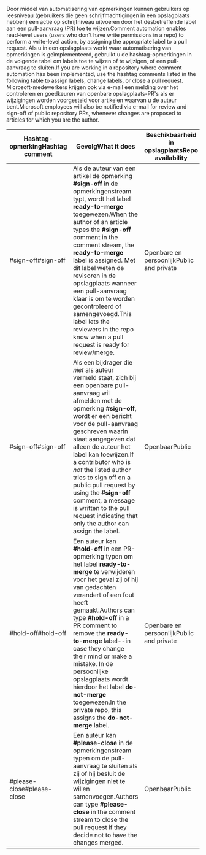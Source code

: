<span data-ttu-id="c8189-101">Door middel van automatisering van opmerkingen kunnen gebruikers op leesniveau (gebruikers die geen schrijfmachtigingen in een opslagplaats hebben) een actie op schrijfniveau uitvoeren door het desbetreffende label aan een pull-aanvraag (PR) toe te wijzen.</span><span class="sxs-lookup"><span data-stu-id="c8189-101">Comment automation enables read-level users (users who don't have write permissions in a repo) to perform a write-level action, by assigning the appropriate label to a pull request.</span></span> <span data-ttu-id="c8189-102">Als u in een opslagplaats werkt waar automatisering van opmerkingen is geïmplementeerd, gebruikt u de hashtag-opmerkingen in de volgende tabel om labels toe te wijzen of te wijzigen, of een pull-aanvraag te sluiten.</span><span class="sxs-lookup"><span data-stu-id="c8189-102">If you are working in a repository where comment automation has been implemented, use the hashtag comments listed in the following table to assign labels, change labels, or close a pull request.</span></span> <span data-ttu-id="c8189-103">Microsoft-medewerkers krijgen ook via e-mail een melding over het controleren en goedkeuren van openbare opslagplaats-PR's als er wijzigingen worden voorgesteld voor artikelen waarvan u de auteur bent.</span><span class="sxs-lookup"><span data-stu-id="c8189-103">Microsoft employees will also be notified via e-mail for review and sign-off of public repository PRs, whenever changes are proposed to articles for which you are the author.</span></span>


| <span data-ttu-id="c8189-104">Hashtag-opmerking</span><span class="sxs-lookup"><span data-stu-id="c8189-104">Hashtag comment</span></span> | <span data-ttu-id="c8189-105">Gevolg</span><span class="sxs-lookup"><span data-stu-id="c8189-105">What it does</span></span> | <span data-ttu-id="c8189-106">Beschikbaarheid in opslagplaats</span><span class="sxs-lookup"><span data-stu-id="c8189-106">Repo availability</span></span> |
| --- | --- | --- |
| <span data-ttu-id="c8189-107">#sign-off</span><span class="sxs-lookup"><span data-stu-id="c8189-107">#sign-off</span></span> |<span data-ttu-id="c8189-108">Als de auteur van een artikel de opmerking **#sign-off** in de opmerkingenstream typt, wordt het label **ready-to-merge** toegewezen.</span><span class="sxs-lookup"><span data-stu-id="c8189-108">When the author of an article types the **#sign-off** comment in the comment stream, the **ready-to-merge** label is assigned.</span></span> <span data-ttu-id="c8189-109">Met dit label weten de revisoren in de opslagplaats wanneer een pull-aanvraag klaar is om te worden gecontroleerd of samengevoegd.</span><span class="sxs-lookup"><span data-stu-id="c8189-109">This label lets the reviewers in the repo know when a pull request is ready for review/merge.</span></span> |<span data-ttu-id="c8189-110">Openbare en persoonlijk</span><span class="sxs-lookup"><span data-stu-id="c8189-110">Public and private</span></span> |
| <span data-ttu-id="c8189-111">#sign-off</span><span class="sxs-lookup"><span data-stu-id="c8189-111">#sign-off</span></span> |<span data-ttu-id="c8189-112">Als een bijdrager die *niet* als auteur vermeld staat, zich bij een openbare pull-aanvraag wil afmelden met de opmerking **#sign-off**, wordt er een bericht voor de pull-aanvraag geschreven waarin staat aangegeven dat alleen de auteur het label kan toewijzen.</span><span class="sxs-lookup"><span data-stu-id="c8189-112">If a contributor who is *not* the listed author tries to sign off on a public pull request by using the **#sign-off** comment, a message is written to the pull request indicating that only the author can assign the label.</span></span> |<span data-ttu-id="c8189-113">Openbaar</span><span class="sxs-lookup"><span data-stu-id="c8189-113">Public</span></span> |
| <span data-ttu-id="c8189-114">#hold-off</span><span class="sxs-lookup"><span data-stu-id="c8189-114">#hold-off</span></span> |<span data-ttu-id="c8189-115">Een auteur kan **#hold-off** in een PR-opmerking typen om het label **ready-to-merge** te verwijderen voor het geval zij of hij van gedachten verandert of een fout heeft gemaakt.</span><span class="sxs-lookup"><span data-stu-id="c8189-115">Authors can type **#hold-off** in a PR comment to remove the **ready-to-merge** label--in case they change their mind or make a mistake.</span></span> <span data-ttu-id="c8189-116">In de persoonlijke opslagplaats wordt hierdoor het label **do-not-merge** toegewezen.</span><span class="sxs-lookup"><span data-stu-id="c8189-116">In the private repo, this assigns the **do-not-merge** label.</span></span> |<span data-ttu-id="c8189-117">Openbare en persoonlijk</span><span class="sxs-lookup"><span data-stu-id="c8189-117">Public and private</span></span> |
| <span data-ttu-id="c8189-118">#please-close</span><span class="sxs-lookup"><span data-stu-id="c8189-118">#please-close</span></span> |<span data-ttu-id="c8189-119">Een auteur kan **#please-close** in de opmerkingenstream typen om de pull-aanvraag te sluiten als zij of hij besluit de wijzigingen niet te willen samenvoegen.</span><span class="sxs-lookup"><span data-stu-id="c8189-119">Authors can type **#please-close** in the comment stream to close the pull request if they decide not to have the changes merged.</span></span> |<span data-ttu-id="c8189-120">Openbaar</span><span class="sxs-lookup"><span data-stu-id="c8189-120">Public</span></span> |
